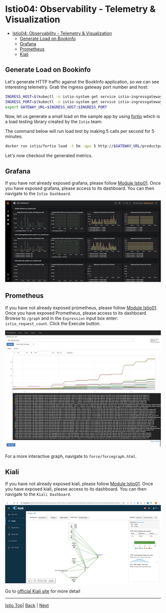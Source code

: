 # Istio04: Observability - Telemetry & Visualization

<!-- TOC -->
- [Istio04: Observability - Telemetry & Visualization](#istio04-observability---telemetry--visualization)
  - [Generate Load on Bookinfo](#generate-load-on-bookinfo)
  - [Grafana](#grafana)
  - [Prometheus](#prometheus)
  - [Kiali](#kiali)

## Generate Load on Bookinfo
Let's generate HTTP traffic against the BookInfo application, so we can see interesting telemetry. Grab the ingress gateway port number and host:

```sh
INGRESS_HOST=$(kubectl -n istio-system get service istio-ingressgateway -o jsonpath='{.status.loadBalancer.ingress[0].ip}')
INGRESS_PORT=$(kubectl -n istio-system get service istio-ingressgateway -o jsonpath='{.spec.ports[?(@.name=="http2")].port}')
export GATEWAY_URL=$INGRESS_HOST:$INGRESS_PORT
```

Now, let us generate a small load on the sample app by using [fortio](https://github.com/istio/fortio) which is a load testing library created by the `Istio` team:

The command below will run load test by making 5 calls per second for 5 minutes:
```sh
docker run istio/fortio load -t 5m -qps 5 http://$GATEWAY_URL/productpage
```

Let's now checkout the generated metrics.


## Grafana

If you have not already exposed grafana, please follow [Module Istio01](istio-01-setup.md). Once you have exposed grafana, please access to its dashboard. You can then navigate to the `Istio Dashboard`.

![](../assets/Grafana_Istio_Dashboard.png)


## Prometheus
If you have not already exposed prometheus, please follow [Module Istio01](istio-01-setup.md). Once you have exposed Prometheus, please access to its dashboard. Browse to `/graph` and in the `Expression` input box enter: `istio_request_count`. Click the Execute button.

![](../assets/Prometheus.png)

For a more interactive graph, navigate to `force/forcegraph.html`.

## Kiali

If you have not already exposed kiali, please follow [Module Istio01](istio-01-setup.md). Once you have exposed kiali, please access to its dashboard. You can then navigate to the `Kiali Dashboard`.

![](../assets/kiali.png)

Go to [official Kiali site](https://www.kiali.io) for more detail

---
[Istio Top](aks-202-istio-top.md)| [Back](istio-03-ingress-gateway.md) | [Next](istio-05-distributed-tracing.md)